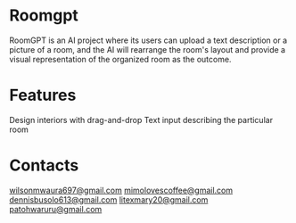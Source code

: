 # Roomgpt
RoomGPT is an AI project where its users can upload a text description or a picture of a room, and the AI will rearrange the room's layout and provide a visual representation of the organized room as the outcome.

# Features
Design interiors with drag-and-drop
Text input describing the particular room

# Contacts
wilsonmwaura697@gmail.com
mimolovescoffee@gmail.com
dennisbusolo613@gmail.com
litexmary20@gmail.com
patohwaruru@gmail.com


